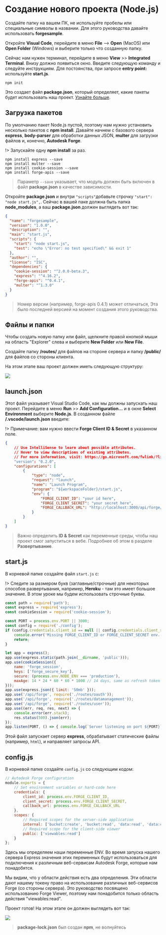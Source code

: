# Создание нового проекта (Node.js)

Создайте папку на вашем ПК, не используйте пробелы или специальные символы в названии. Для этого руководства давайте использовать **forgesample**.

Откройте **Visual Code**, перейдите в меню **File** --> **Open** (MacOS) или **Open Folder** (Windows) и выберите только что созданную папку.

Сейчас нам нужен терминал, перейдите в меню **View** >> **Integrated Terminal**. Внизу должно появиться окно. Введите следующую команду и следуйте инструкциям. Для постоянства, при запросе **entry point:** используйте **start.js**.

```
npm init
```

Это создает файл **package.json**, который определяет, какие пакеты будет использовать наш проект. [Узнайте больше](https://docs.npmjs.com/files/package.json).

## Загрузка пакетов

По умолчанию пакет Node.js пустой, поэтому нам нужно установить несколько пакетов с **npm install**. Давайте начнем с базового сервера **express**, **body-parser** для обработки данных JSON, **multer** для загрузки файлов и, конечно, **Autodesk Forge**.

!> Запускайте одну **npm install** за раз.

```
npm install express --save
npm install multer --save
npm install cookie-session --save
npm install forge-apis --save
```

> Параметр `--save` указывает, что модуль должен быть включен в файл **package.json** в качестве зависимости.

Откройте **package.json** и внутри `"scripts"`добавьте строчку `"start": "node start.js",`. Сейчас в вашей паке должна быть папка **node_modules**, а ваш **package.json** должен выглядеть вот так:
```json
{
  "name": "forgesample",
  "version": "1.0.0",
  "description": "",
  "main": "start.js",
  "scripts": {
    "start": "node start.js",
    "test": "echo \"Error: no test specified\" && exit 1"
  },
  "author": "",
  "license": "ISC",
  "dependencies": {
    "cookie-session": "^2.0.0-beta.3",
    "express": "^4.16.2",
    "forge-apis": "^0.4.1",
    "multer": "^1.3.0"
  }
}

```

> Номер версии (например, forge-apis 0.4.1) может отличаться, Эта было последней версией на момент создания этого руководства. 

## Файлы и папки

Чтобы создать новую папку или файл, щелкните правой кнопкой мыши на область "Explorer" слева и выберите **New Folder** или **New File**.

Создайте папку **/routes/** для файлов на стороне сервера и папку **/public/** для файлов со стороны клиента.

На этом этапе ваш проект должен иметь следующую структуру:

![](_media/nodejs/vs_code_explorer.png) 

## launch.json

Этот файл указывает Visual Studio Code, как мы должны запускать наш проект. Перейдите в меню **Run** >> **Add Configuration...** и в окне **Select Environment** выберите **Node.js**. В созданном файле **/.vscode/launch.json** введите:

!> Примечание: вам нужно ввести **Forge Client ID & Secret** в указанном поле.

```json
{
    // Use IntelliSense to learn about possible attributes.
    // Hover to view descriptions of existing attributes.
    // For more information, visit: https://go.microsoft.com/fwlink/?linkid=830387
    "version": "0.2.0",
    "configurations": [
        {
            "type": "node",
            "request": "launch",
            "name": "Launch Program",
            "program": "${workspaceFolder}/start.js",
            "env": {
                "FORGE_CLIENT_ID": "your id here",
                "FORGE_CLIENT_SECRET": "your secret here",
                "FORGE_CALLBACK_URL": "http://localhost:3000/api/forge/callback/oauth"
            }
        }
    ]
}
```

> Важно определить **ID & Secret** как переменные среды, чтобы наш проект смог запуститься в вебе. Подробнее об этом в разделе **Развертывание**. 

## start.js

В корневой папке создайте файл `start.js` с:

!> Следите за размером букв (заглавные/строчные) для некоторых способов развертывания, например, **Heroku** - там это имеет большое значение. В этом уроке мы будем использовать строчные буквы.

```javascript
const path = require('path');
const express = require('express');
const cookieSession = require('cookie-session');

const PORT = process.env.PORT || 3000;
const config = require('./config');
if (config.credentials.client_id == null || config.credentials.client_secret == null) {
    console.error('Missing FORGE_CLIENT_ID or FORGE_CLIENT_SECRET env. variables.');
    return;
}

let app = express();
app.use(express.static(path.join(__dirname, 'public')));
app.use(cookieSession({
    name: 'forge_session',
    keys: ['forge_secure_key'],
    secure: (process.env.NODE_ENV === 'production'),
    maxAge: 14 * 24 * 60 * 60 * 1000 // 14 days, same as refresh token
}));
app.use(express.json({ limit: '50mb' }));
app.use('/api/forge', require('./routes/oauth'));
app.use('/api/forge', require('./routes/datamanagement'));
app.use('/api/forge', require('./routes/user'));
app.use((err, req, res, next) => {
    console.error(err.stack);
    res.status(500).json(err);
});
app.listen(PORT, () => { console.log(`Server listening on port ${PORT}`); });
```

Этой файл запускает сервер **express**, обрабатывает статические файлы (например, `html`), и направляет запросы API.

## config.js

В корневой папке создайте `config.js` со следующим кодом:

```javascript
// Autodesk Forge configuration
module.exports = {
    // Set environment variables or hard-code here
    credentials: {
        client_id: process.env.FORGE_CLIENT_ID,
        client_secret: process.env.FORGE_CLIENT_SECRET,
        callback_url: process.env.FORGE_CALLBACK_URL
    },
    scopes: {
        // Required scopes for the server-side application
        internal: ['bucket:create', 'bucket:read', 'data:read', 'data:create', 'data:write'],
        // Required scope for the client-side viewer
        public: ['viewables:read']
    }
};
```

Здесь мы определяем наши переменные ENV. Во время запуска нашего сервера Express значения этих переменных будут использоваться для подключения к различным веб-сервисам Autodesk Forge, которые нам понадобятся.

Мы видим, что у области действия есть два определения. Эти области дают нашему токену право на использование различных веб-сервисов Forge (со стороны сервера). Это руководство посвящено использованию Forge Viewer, поэтому нам понадобится только область действия "viewables:read".

Проект готов! На этом этапе он должен выглядеть вот так:

![](_media/nodejs/vs_code_project.png) 

> **package-lock.json** был создан **npm**, не волнуйтесь
